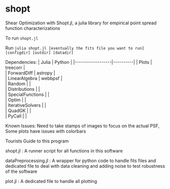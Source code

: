 # shopt
Shear Optimization with Shopt.jl, a julia library for empirical point spread function characterizations

To run `shopt.jl`

Run ```julia shopt.jl [eventually the fits file you want to run] [configdir] [outdir] [datadir]```

Dependencies:
| Julia            | Python   |
|------------------|----------|
| Plots            | treecorr |  
| ForwardDiff      | astropy  |  
| LinearAlgebra    | webbpsf  |  
| Random           |          |  
| Distributions    |          |  
| SpecialFunctions |          |  
| Optim            |          |  
| IterativeSolvers |          |  
| QuadGK           |          |  
| PyCall           |          |   


Known Issues: Need to take stamps of images to focus on the actual PSF, Some plots have issues with colorbars 

Tourists Guide to this program

shopt.jl 
: A runner script for all functions in this software

dataPreprocessing.jl
: A wrapper for python code to handle fits files and dedicated file to deal with data cleaning and adding noise to test robustness of the software

plot.jl 
: A dedicated file to handle all plotting
